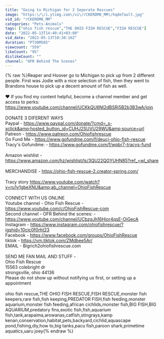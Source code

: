 ```yaml
---
title: "Going to Michigan for 2 Seperate Rescues"
image: "https:\/\/i.ytimg.com\/vi\/rCKERDM8_MM\/hqdefault.jpg"
vid_id: "rCKERDM8_MM"
categories: "Pets-Animals"
tags: ["ohio fish rescue","THE OHIO FISH RESCUE","FISH RESCUE"]
date: "2022-05-13T14:40:41+03:00"
vid_date: "2022-05-13T10:30:16Z"
duration: "PT30M50S"
viewcount: "559"
likeCount: "95"
dislikeCount: ""
channel: "OFR Behind The Scenes"
---
```

{% raw %}Reaper and Hoover go to Michigan to pick up from 2 different people. First was Jodie with a nice selection of fish, then they went to Brandons house to pick up a decent amount of fish as well.<br /><br />❤️ If you find my content helpful, become a channel member  and get access to perks:<br /><a rel="nofollow" target="blank" href="https://www.youtube.com/channel/UCKkQU6Nl2dBSRj5B2b3B3wA/join">https://www.youtube.com/channel/UCKkQU6Nl2dBSRj5B2b3B3wA/join</a><br /><br />DONATE 3 DIFERENT WAYS<br />Paypal - <a rel="nofollow" target="blank" href="https://www.paypal.com/donate/?cmd=_s-xclick&amp;hosted_button_id=CUHJ2SUVU29WU&amp;source=url">https://www.paypal.com/donate/?cmd=_s-xclick&amp;hosted_button_id=CUHJ2SUVU29WU&amp;source=url</a><br />Patreon - <a rel="nofollow" target="blank" href="https://www.patreon.com/Ohiofishrescue">https://www.patreon.com/Ohiofishrescue</a><br />Go Fund Me - <a rel="nofollow" target="blank" href="https://www.gofundme.com/f/deucj-ohio-fish-rescue">https://www.gofundme.com/f/deucj-ohio-fish-rescue</a><br />Tracy's Gofundme:  -  <a rel="nofollow" target="blank" href="https://www.gofundme.com/f/wpbr7-tracys-fund">https://www.gofundme.com/f/wpbr7-tracys-fund</a><br /><br />Amazon wishlist  - <a rel="nofollow" target="blank" href="https://www.amazon.com/hz/wishlist/ls/3QU22QGYUHN85?ref_=wl_share">https://www.amazon.com/hz/wishlist/ls/3QU22QGYUHN85?ref_=wl_share</a><br /><br />MERCHANDISE - <a rel="nofollow" target="blank" href="https://ohio-fish-rescue-2.creator-spring.com/">https://ohio-fish-rescue-2.creator-spring.com/</a><br /><br />Tracy story   <a rel="nofollow" target="blank" href="https://www.youtube.com/watch?v=ru1y1gbeXNU&amp;ab_channel=OhioFishRescue">https://www.youtube.com/watch?v=ru1y1gbeXNU&amp;ab_channel=OhioFishRescue</a><br /><br />CONNECT WITH US ONLINE<br />Youtube channel -  Ohio Fish Rescue - <a rel="nofollow" target="blank" href="https://www.youtube.com/c/OhioFishRescue-com">https://www.youtube.com/c/OhioFishRescue-com</a><br />Second channel  -  OFR Behind the scenes:  - <a rel="nofollow" target="blank" href="https://www.youtube.com/channel/UCbzgJh16Hior4qsE-OiGecA">https://www.youtube.com/channel/UCbzgJh16Hior4qsE-OiGecA</a><br />Instagram - <a rel="nofollow" target="blank" href="https://www.instagram.com/ohiofishrescue/?igshid=10cic0f0rht23">https://www.instagram.com/ohiofishrescue/?igshid=10cic0f0rht23</a><br />Facebook - <a rel="nofollow" target="blank" href="https://www.facebook.com/groups/OhioFishRescue">https://www.facebook.com/groups/OhioFishRescue</a><br />tiktok - <a rel="nofollow" target="blank" href="https://vm.tiktok.com/ZMdbee5Ar/">https://vm.tiktok.com/ZMdbee5Ar/</a><br />EMAIL - Bigrich2ohiofishrescue.com <br /><br />SEND ME FAN MAIL AND STUFF      -      <br />Ohio Fish Rescue<br />15563 colebright dr<br />strongsville, ohio 44136<br />Please do not show up without notifying us first,  or setting up a appointment<br /><br />ohio fish rescue,THE OHIO FISH RESCUE,FISH RESCUE,monster fish keepers,rare fish,fish keeping,PREDATOR FISH,fish feeding,monster aquarium,monster fish feeding,african cichlids,monster fish,BIG FISH,BIG AQUARIUM,predatory fins,exotic fish,fish,aquarium fish,tank,arapaima,arowanas,catfish,stingrays,kamp kenan,conservation,habitat,pets,backyard,cichlid,aquascape pond,fishing,diy,how to,big tanks,pacu fish,paroon shark,primetime aquatics,uaru joey{% endraw %}

